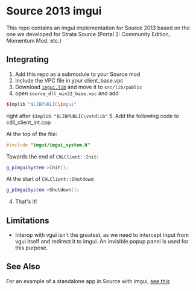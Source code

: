 # Source 2013 imgui

This repo contains an imgui implementation for Source 2013 based on the one we developed for Strata Source (Portal 2: Community Edition, Momentum Mod, etc.)

## Integrating

1. Add this repo as a submodule to your Source mod
2. Include the VPC file in your client\_base.vpc
3. Download [`imgui.lib`](https://github.com/Liberty-Interactive/Void-Modding-Tool/blob/main/lib/imgui.lib) and move it to `src/lib/public`
4. open `source_dll_win32_base.vpc` and add
```cpp
$Implib "$LIBPUBLIC\imgui"
```
right after `$Implib "$LIBPUBLIC\vstdlib"`
5. Add the following code to cdll\_client\_int.cpp

At the top of the file:
```cpp
#include "imgui/imgui_system.h"
```

Towards the end of `CHLClient::Init`:
```cpp
g_pImguiSystem->Init();
```

At the start of `CHLClient::Shutdown`:
```cpp
g_pImguiSystem->Shutdown();
```

4. That's it!

## Limitations

* Interop with vgui isn't the greatest, as we need to intercept input from vgui itself and redirect it to imgui. An invisible popup panel is used for this purpose.

## See Also

For an example of a standalone app in Source with imgui, [see this](https://github.com/ozxybox/Source-2013-Example-ImGui-App)

